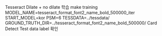 Tesseract
	Dilate + no dilate 학습
	make training MODEL_NAME=tesseract_format_font2_name_bold_500000_iter START_MODEL=kor PSM=6 TESSDATA=../tessdata/ GROUND_TRUTH_DIR=../tesseract_format_font2_name_bold_500000/
Card Detect
Test data label 확인